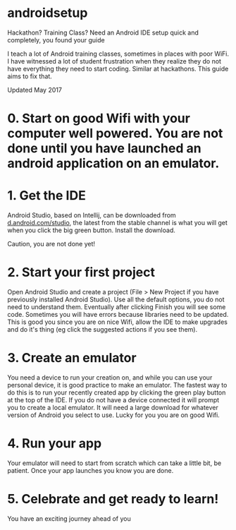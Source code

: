 # androidsetup
Hackathon?  Training Class?  Need an Android IDE setup quick and completely, you found your guide

I teach a lot of Android training classes, sometimes in places with poor WiFi.  I have witnessed a lot of student frustration when they realize they do not have everything they need to start coding.  Similar at hackathons. This guide aims to fix that.

Updated May 2017

# 0. Start on good Wifi with your computer well powered.  You are not done until you have launched an android application on an emulator.

# 1. Get the IDE

Android Studio, based on Intellij, can be downloaded from [d.android.com/studio](d.android.com/studio), the latest from the stable channel is what you will get when you click the big green button.  Install the download.

Caution, you are not done yet!

# 2. Start your first project

Open Android Studio and create a project (File > New Project if you have previously installed Android Studio). Use all the default options, you do not need to understand them.  Eventually after clicking Finish you will see some code.  Sometimes you will have errors because libraries need to be updated.  This is good you since you are on nice Wifi, allow the IDE to make upgrades and do it's thing (eg click the suggested actions if you see them).

# 3. Create an emulator

You need a device to run your creation on, and while you can use your personal device, it is good practice to make an emulator.  The fastest way to do this is to run your recently created app by clicking the green play button at the top of the IDE.  If you do not have a device connected it will prompt you to create a local emulator.  It will need a large download for whatever version of Android you select to use.  Lucky for you you are on good Wifi.  

# 4. Run your app

Your emulator will need to start from scratch which can take a little bit, be patient.  Once your app launches you know you are done.

# 5. Celebrate and get ready to learn!

You have an exciting journey ahead of you

